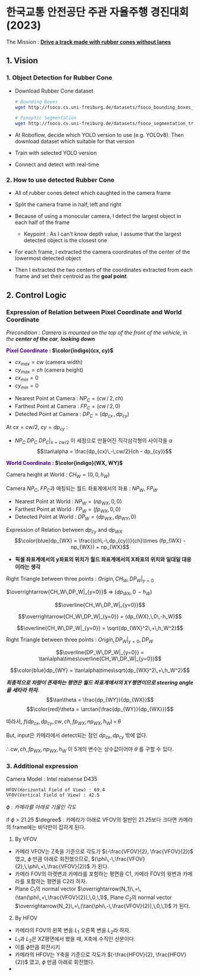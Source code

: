 # 한국교통 안전공단 주관 자율주행 경진대회 (2023)

The Mission : **<U>Drive a track made with rubber cones without lanes</U>**

## 1. Vision
### 1. Object Detection for Rubber Cone
- Download Rubber Cone dataset
    ```bash
    # Bounding Boxes
    wget http://fsoco.cs.uni-freiburg.de/datasets/fsoco_bounding_boxes_train.zip

    # Panoptic Segmentation
    wget http://fsoco.cs.uni-freiburg.de/datasets/fsoco_segmentation_train.zip
    ```

- At Roboflow, decide which YOLO version to use (e.g. YOLOv8). Then download dataset which suitable for that version

- Train with selected YOLO version

- Connect and detect with real-time

### 2. How to use detected Rubber Cone
- All of rubber cones detect which caughted in the camera frame

- Split the camera frame in half, left and right

- Because of using a monocular camera, I detect the largest object in each half of the frame
    - Keypoint : As I can't know depth value, I assume that the largest detected object is the closest one

- For each frame, I extracted the camera coordinates of the center of the lowermost detected object

- Then I extracted the two centers of the coordinates extracted from each frame and set their centroid as the **goal point**.

## 2. Control Logic
### Expression of Relation between Pixel Coordinate and World Coordinate
*Precondition : Camera is mounted on the top of the front of the vehicle, in the **center of the car**, **looking down***

**<span style="color:indigo"> Pixel Coordinate :</span> $\color{indigo}(cx, cy)$**
- $cx_{max} = cw$ (camera width)
- $cy_{max} = ch$ (camera height)
- $cx_{min} = 0$
- $cy_{min} = 0$

<!-- At **$\color{red}cx = cw\,/\,2$** :  -->
- Nearest Point at Camera : $NP_C = (cw\,/\,2,\,ch)$
- Farthest Point at Camera : $FP_C = (cw\,/\,2,\,0)$
- Detected Point at Camera : $DP_C = (dp_{cx}\,,\,dp_{cy})$

At $cx = cw/2$, $cy = dp_{cy}$ :
- $NP_C$ $DP_C$ $DP_C|_{x = cw/2}$ 이 세점으로 만들어진 직각삼각형의 사이각을 $\alpha$
$$\tan\alpha = \frac{dp_{cx}\,-\,cw/2}{ch - dp_{cy}}$$

**<span style="color:indigo"> World Coordinate :</span> $\color{indigo}(WX, WY)$**

Camera height at World : $CH_W = (0, 0, h_W)$

Camera $NP_C$, $FP_C$과 매칭되는 월드 좌표계에서의 좌표 : $NP_W$, $FP_W$
- Nearest Point at World : $NP_W = (np_{WX},\,0,\,0)$
- Farthest Point at World : $FP_W = (fp_{WX},\,0,\,0)$
- Detected Point at World : $DP_W = (dp_{WX}\,,\,dp_{WY}, 0)$

Expression of Relation between $dp_{cy}$ and $dp_{WX}$
$$\color{blue}dp_{WX} = \frac{(ch\,-\,dp_{cy})}{ch}\times (fp_{WX} - np_{WX}) + np_{WX}$$
- **픽셀 좌표계에서의 y좌표의 위치가 월드 좌표계에서의 X좌표의 위치와 일대일 대응이라는 생각**

Right Triangle between three points : $Origin, CH_W,\,DP_W|_{y=0}$

$\overrightarrow{CH_W\,DP_W|_{y=0}}$ => $(dp_{WX},\,0\,-h_W)$

$$\overline{CH_W\,DP_W|_{y=0}}$$

$$\overrightarrow{CH_W\,DP_W|_{y=0}} = (dp_{WX},\,0\,-h_W)$$

$$\overline{CH_W\,DP_W|_{y=0}} = \sqrt{dp_{WX}^2\,+\,h_W^2}$$

Right Triangle between three points : $Origin,\,DP_W|_{y=0},\,DP_W$

$$\overline{DP_W\,DP_W|_{y=0}} = \tan\alpha\times\overline{CH_W\,DP_W|_{y=0}}$$

$$\color{blue}dp_{WY} = \tan\alpha\times\sqrt{dp_{WX}^2\,+\,h_W^2}$$

***최종적으로 차량이 존재하는 평면은 월드 좌표계에서의 XY평면이므로 steering angle을 세타라 하자.***
$$\tan\theta = \frac{dp_{WY}}{dp_{WX}}$$
$$\color{red}\theta = \arctan{\frac{dp_{WY}}{dp_{WX}}}$$

따라서, $f(dp_{cx},\,dp_{cy},\,cw,\,ch,\,fp_{WX},\,np_{WX},\,h_W)\,=\,\theta$

But, input은 카메라에서 detect되는 점인 $dp_{cx},\,dp_{cy}$ 밖에 없다.

$\therefore cw,\,ch,\,fp_{WX},\,np_{WX},\,h_W$ 이 5개의 변수는 상수값이어야 $\theta$ 를 구할 수 있다.

### 3. Additional expression
Camera Model : Intel realsense D435 
```
HFOV(Horizontal Field of View) : 69.4
VFOV(Vertical Field of View) : 42.5
```
*$\phi$ : 카메라를 아래로 기울인 각도*

if $\phi$ > 21.25 $\degree$ : 카메라가 아래로 VFOV의 절반인 21.25보다 크다면 카메라의 frame에는 바닥만이 잡히게 된다.

1. By VFOV
- 카메라 VFOV는 Z축을 기준으로 각도가 $(-\frac{VFOV}{2}, \frac{VFOV}{2})$ 였고, $\phi$ 만큼 아래로 회전했으므로, $(\phi\,-\,\frac{VFOV}{2},\,\phi\,+\,\frac{VFOV}{2})$ 가 된다.
- 카메라 FOV의 아랫변과 카메라를 포함하는 평면을 C1, 카메라 FOV의 윗변과 카메라를 포함하는 평면을 C2라 하자.
- Plane $C_1$의 normal vector $\overrightarrow{N_1}\,=\,(\tan(\phi\,+\,\frac{VFOV}{2}),\,0,\,1)$, Plane $C_2$의 normal vector $\overrightarrow{N_2}\,=\,(\tan(\phi\,-\,\frac{VFOV}{2}),\,0,\,1)$ 가 된다.

2. By HFOV
- 카메라의 FOV의 왼쪽 변을 $L_1$ 오른쪽 변을 $L_2$라 하자.
- $L_1$과 $L_2$은 XZ평면에서 봤을 때, X축에 수직인 선분이다.
- 이를 $\phi$만큼 회전시키
- 카메라의 HFOV는 Y축을 기준으로 각도가 $(-\frac{HFOV}{2}, \frac{HFOV}{2})$ 였고, $\phi$ 만큼 아래로 회전했다.
- 